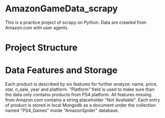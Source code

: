 # AmazonGameData_scrapy
This is a practice project of scrapy on Python. Data are crawled from Amazon.com with user agents.
# Project Structure

# Data Features and Storage
Each product is described by six features for further analyze: name, price, star, n_sale, year and platform. "Platform" field is used to make
sure than the data only contains products from PS4 platform. All features missing from Amazon.com contains a string placeholder "Not Available".
Each entry of product is stored in local Mongodb as a document under the collection named "PS4_Games" inside "AmazonSpider" database.
